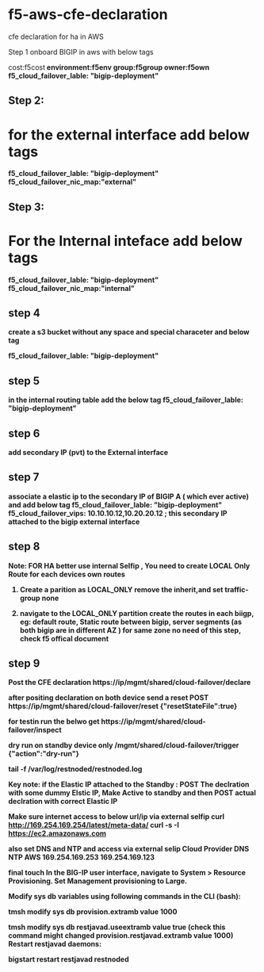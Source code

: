 # f5-aws-cfe-declaration
cfe declaration for ha in AWS 

Step 1
onboard BIGIP in aws with below tags

cost:f5cost<b>
environment:f5env
group:f5group
owner:f5own
f5_cloud_failover_lable: "bigip-deployment"

## Step 2:
# for the external interface add below tags
f5_cloud_failover_lable: "bigip-deployment"
f5_cloud_failover_nic_map:"external"

## Step 3:
# For the Internal inteface add below tags
f5_cloud_failover_lable: "bigip-deployment"
f5_cloud_failover_nic_map:"internal"

## step 4 
create a s3 bucket without any space and special characeter and below tag

f5_cloud_failover_lable: "bigip-deployment"

## step 5
in the internal routing table add the below tag
f5_cloud_failover_lable: "bigip-deployment"

## step 6
add secondary IP (pvt) to the External interface 

## step 7 
associate a elastic ip to the secondary IP of BIGIP A ( which ever active)
and add below tag
f5_cloud_failover_lable: "bigip-deployment"
f5_cloud_failover_vips: 10.10.10.12,10.20.20.12   ; this secondary IP attached to the bigip external interface

## step 8
Note: FOR HA better use internal Selfip ,
You need to create LOCAL Only Route for each devices own routes
1. Create a parition as LOCAL_ONLY
   remove the inherit,and set traffic-group none

2. navigate to the LOCAL_ONLY partition
   create the routes in each biigp, eg: default route, Static route between bigip, server segments
   (as both bigip are in different AZ )
for same zone no need of this step, check f5 offical document

## step 9
Post the CFE declaration 
https://ip/mgmt/shared/cloud-failover/declare 

after positing declaration on both device send a reset POST
https://ip/mgmt/shared/cloud-failover/reset
{"resetStateFile":true}

for testin run the belwo get
https://ip/mgmt/shared/cloud-failover/inspect

dry run on standby device only
/mgmt/shared/cloud-failover/trigger
{"action":"dry-run"}

tail -f /var/log/restnoded/restnoded.log


Key note:
if the Elastic IP attached to the Standby :
POST The declration with some dummy Elstic IP, Make Active to standby 
and then POST actual declration with correct Elastic IP

Make sure
internet access to below url/ip via external selfip
curl http://169.254.169.254/latest/meta-data/
curl -s -I  https://ec2.amazonaws.com

also set DNS and NTP and access via external selip
Cloud Provider	DNS	NTP
AWS	169.254.169.253	169.254.169.123

final touch
In the BIG-IP user interface, navigate to System > Resource Provisioning. Set Management provisioning to Large.

Modify sys db variables using following commands in the CLI (bash):

tmsh modify sys db provision.extramb value 1000

tmsh modify sys db restjavad.useextramb value true
(check this command might changed provision.restjavad.extramb value 1000)
Restart restjavad daemons:

bigstart restart restjavad restnoded
